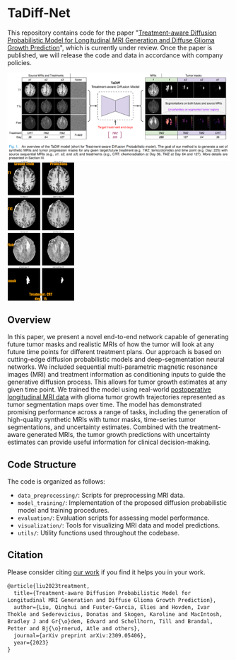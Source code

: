 # TaDiff-Net
This repository contains code for the paper "[Treatment-aware Diffusion Probabilistic Model for Longitudinal MRI Generation and Diffuse Glioma Growth Prediction](https://arxiv.org/abs/2309.05406)", which is currently under review. Once the paper is published, we will release the code and data in accordance with company policies.

<img align="top" src="tadiff_concept.png" width="800"/>  <img align="top" src="demo_1.gif" width="151"/> 

## Overview
In this paper, we present a novel end-to-end network capable of generating future tumor masks and realistic MRIs of how the tumor will look at any future time points for different treatment plans. Our approach is based on cutting-edge diffusion probabilistic models and deep-segmentation neural networks. We included sequential multi-parametric magnetic resonance images (MRI) and treatment information as conditioning inputs to guide the generative diffusion process. This allows for tumor growth estimates at any given time point. We trained the model using real-world [postoperative longitudinal MRI data](https://search.kg.ebrains.eu/instances/cae85bcb-8526-442d-b0d8-a866425efff8) with glioma tumor growth trajectories represented as tumor segmentation maps over time. The model has demonstrated promising performance across a range of tasks, including the generation of high-quality synthetic MRIs with tumor masks, time-series tumor segmentations, and uncertainty estimates. Combined with the treatment-aware generated MRIs, the tumor growth predictions with uncertainty estimates can provide useful information for clinical decision-making.

## Code Structure

The code is organized as follows:

- `data_preprocessing/`: Scripts for preprocessing MRI data.
- `model_training/`: Implementation of the proposed diffusion probabilistic model and training procedures.
- `evaluation/`: Evaluation scripts for assessing model performance.
- `visualization/`: Tools for visualizing MRI data and model predictions.
- `utils/`: Utility functions used throughout the codebase.


## Citation
Please consider citing [our work](https://arxiv.org/abs/2309.05406) if you find it helps you in your work. 
```
@article{liu2023treatment,
  title={Treatment-aware Diffusion Probabilistic Model for Longitudinal MRI Generation and Diffuse Glioma Growth Prediction},
  author={Liu, Qinghui and Fuster-Garcia, Elies and Hovden, Ivar Thokle and Sederevicius, Donatas and Skogen, Karoline and MacIntosh, Bradley J and Gr{\o}dem, Edvard and Schellhorn, Till and Brandal, Petter and Bj{\o}rnerud, Atle and others},
  journal={arXiv preprint arXiv:2309.05406},
  year={2023}
}
```

